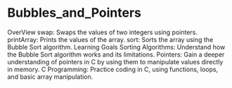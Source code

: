 # Bubbles_and_Pointers
OverView
swap: Swaps the values of two integers using pointers.
printArray: Prints the values of the array.
sort: Sorts the array using the Bubble Sort algorithm.
Learning Goals
Sorting Algorithms: Understand how the Bubble Sort algorithm works and its limitations.
Pointers: Gain a deeper understanding of pointers in C by using them to manipulate values directly in memory.
C Programming: Practice coding in C, using functions, loops, and basic array manipulation.

